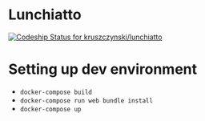 # Lunchiatto

[ ![Codeship Status for kruszczynski/lunchiatto](https://codeship.com/projects/7a73bf70-5b2e-0133-bedd-5e7504acb14b/status?branch=master)](https://codeship.com/projects/110675)

# Setting up dev environment
- `docker-compose build`
- `docker-compose run web bundle install`
- `docker-compose up`
